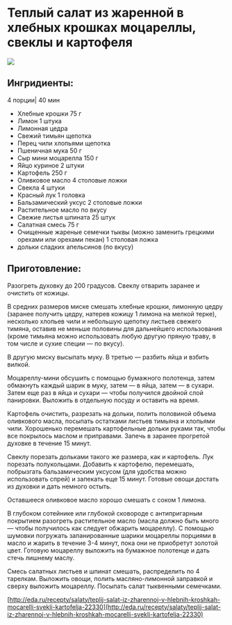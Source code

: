 # Теплый салат из жаренной в хлебных крошках моцареллы, свеклы и картофеля

![](https://s-media-cache-ak0.pinimg.com/564x/7b/38/2f/7b382fe92f3b3ad977b37fdade9e68f2.jpg)

## Ингридиенты:

4 порции\| 40 мин

* Хлебные крошки    75 г
* Лимон    1 штука
* Лимонная цедра
* Свежий тимьян    щепотка
* Перец чили хлопьями    щепотка
* Пшеничная мука    50 г
* Сыр мини моцарелла    150 г
* Яйцо куриное    2 штуки
* Картофель    250 г
* Оливковое масло    4 столовые ложки
* Свекла    4 штуки
* Красный лук    1 головка
* Бальзамический уксус    2 столовые ложки
* Растительное масло    по вкусу
* Свежие листья шпината    25 штук
* Салатная смесь    75 г
* Очищенные жареные семечки тыквы \(можно заменить грецкими орехами или орехами пекан\)    1 столовая ложка
* дольки сладких апельсинов \(по вкусу\)

## Приготовление:

Разогреть духовку до 200 градусов. Свеклу отварить заранее и очистить от кожицы.

В средних размеров миске смешать хлебные крошки, лимонную цедру \(заранее получить цедру, натерев кожицу 1 лимона на мелкой терке\), несколько хлопьев чили и небольшую щепотку листьев свежего тимяна, оставив не меньше половины для дальнейшего использования \(кроме тимьяна можно использовать любую другую пряную траву, в том числе и сухие специи — по вкусу\).

В другую миску высыпать муку. В третью — разбить яйца и взбить вилкой.

Моцареллу-мини обсушить с помощью бумажного полотенца, затем обмакнуть каждый шарик в муку, затем — в яйца, затем — в сухари. Затем еще раз в яйца и сухари — чтобы получился двойной слой панировки. Выложить в отдельную посуду и оставить на время.

Картофель очистить, разрезать на дольки, полить половиной объема оливкового масла, посыпать остатками листьев тимьяна и хлопьями чили. Хорошенько перемешать картофельные дольки руками так, чтобы все покрылось маслом и приправами. Запечь в заранее прогретой духовке в течение 15 минут.

Свеклу порезать дольками такого же размера, как и картофель. Лук порезать полукольцами. Добавить к картофелю, перемешать, побрызгать бальзамическим уксусом \(для удобства можно использовать спрей\) и запекать еще 15 минут. Готовые овощи достать из духовки и дать немного остыть.

Оставшееся оливковое масло хорошо смешать с соком 1 лимона.

В глубоком сотейнике или глубокой сковороде с антипригарным покрытием разогреть растительное масло \(масла должно быть много — чтобы получилось как следует обжарить моцареллу\). С помощью шумовки погружать запанированные шарики моцареллы порциями в масло и жарить в течение 3-4 минут, пока они не приобретут золотой цвет. Готовую моцареллу выложить на бумажное полотенце и дать стечь лишнему маслу.

Смесь салатных листьев и шпинат смешать, распределить по 4 тарелкам. Выложить овощи, полить масляно-лимонной заправкой и сверху выложить моцареллу. Посыпать салат тыквенными семечками.

[http://eda.ru/recepty/salaty/teplij-salat-iz-zharennoj-v-hlebnih-kroshkah-mocarelli-svekli-kartofelja-22330](http://eda.ru/recepty/salaty/teplij-salat-iz-zharennoj-v-hlebnih-kroshkah-mocarelli-svekli-kartofelja-22330)

